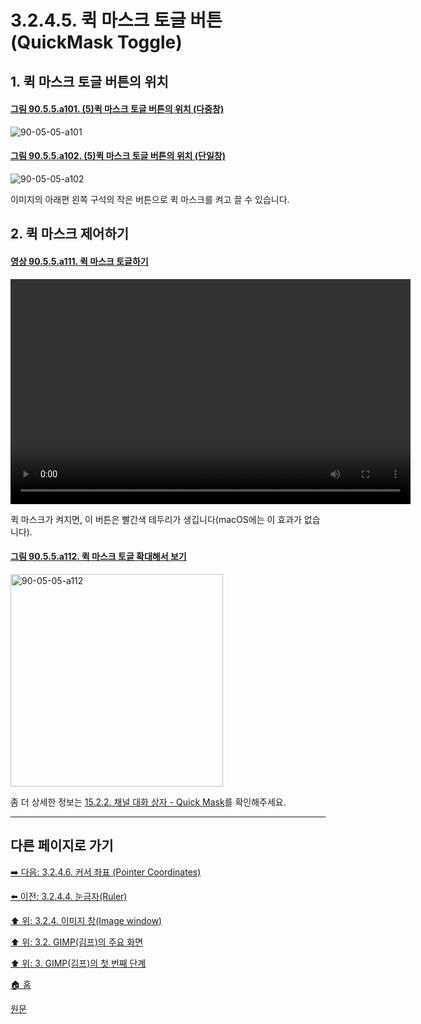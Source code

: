 # 3.2.4.5. 퀵 마스크 토글 버튼 (QuickMask Toggle)

<a id="03-02-04-05-s1"></a>

## 1. 퀵 마스크 토글 버튼의 위치

<a id="90-05-05-a101"></a>

#### [그림 90.5.5.a101. (5)퀵 마스크 토글 버튼의 위치 (다중창)](./90-05-05-quickmask_toggle.md#90-05-05-a101)
![90-05-05-a101](https://github.com/wonder13662/gimp/assets/15767104/0341cdc8-f2d5-4bd6-b1d6-ac591c1c22fb)

<a id="90-05-05-a102"></a>

#### [그림 90.5.5.a102. (5)퀵 마스크 토글 버튼의 위치 (단일창)](./90-05-05-quickmask_toggle.md#90-05-05-a102)
![90-05-05-a102](https://github.com/wonder13662/gimp/assets/15767104/64879a12-f3e5-47ad-94da-f47653824bc6)

이미지의 아래편 왼쪽 구석의 작은 버튼으로 퀵 마스크를 켜고 끌 수 있습니다. 

<a id="03-02-04-05-s2"></a>

## 2. 퀵 마스크 제어하기

<a id="90-05-05-a111"></a>

#### [영상 90.5.5.a111. 퀵 마스크 토글하기](./90-05-05-quickmask_toggle.md#90-05-05-a111)
<video controls="controls" width="640" height="360" environment="MacOS:Sonoma 14.2.1 GIMP 2.10.36" src="https://github.com/wonder13662/gimp/assets/15767104/74f2db78-a06e-48d8-bcc7-7c99e3d57180"></video>

퀵 마스크가 켜지면, 이 버튼은 빨간색 테두리가 생깁니다(macOS에는 이 효과가 없습니다).

<a id="90-05-05-a112"></a>

#### [그림 90.5.5.a112. 퀵 마스크 토글 확대해서 보기](./90-05-05-quickmask_toggle.md#90-05-05-a112)
<img alt="90-05-05-a112" width="340" height="340" src="https://github.com/wonder13662/gimp/assets/15767104/f617094f-fd9c-4ae5-9256-d8eba0e4ce19" />

좀 더 상세한 정보는 [15.2.2. 채널 대화 상자 - Quick Mask](./15-02-02-00-channel_dialog.md)를 확인해주세요.

***

## 다른 페이지로 가기
[➡️ 다음: 3.2.4.6. 커서 좌표 (Pointer Coordinates)](./03-02-04-06-pointer-coordinates.md)

[⬅️ 이전: 3.2.4.4. 눈금자(Ruler)](./03-02-04-04-ruler.md)

[⬆️ 위: 3.2.4. 이미지 창(Image window)](./03-02-04-00-image_window.md)

[⬆️ 위: 3.2. GIMP(김프)의 주요 화면](./03-02-00-main-window.md)

[⬆️ 위: 3. GIMP(김프)의 첫 번째 단계](./03-00-first-step-with-gimp.md)

[🏠 홈](./00-home.md)

[원문](https://docs.gimp.org/2.10/ko/gimp-image-window.html)
